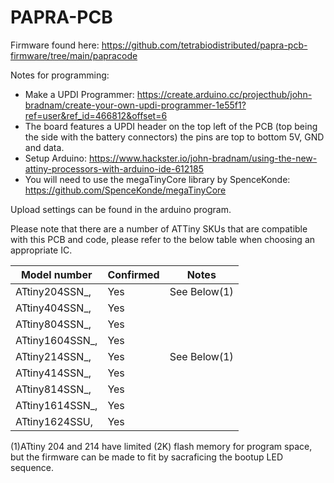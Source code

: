 # PAPRA-PCB

Firmware found here: https://github.com/tetrabiodistributed/papra-pcb-firmware/tree/main/papracode

Notes for programming:
* Make a UPDI Programmer: https://create.arduino.cc/projecthub/john-bradnam/create-your-own-updi-programmer-1e55f1?ref=user&ref_id=466812&offset=6
* The board features a UPDI header on the top left of the PCB (top being the side with the battery connectors) the pins are top to bottom 5V, GND and data. 
* Setup Arduino: https://www.hackster.io/john-bradnam/using-the-new-attiny-processors-with-arduino-ide-612185
* You will need to use the megaTinyCore library by SpenceKonde: https://github.com/SpenceKonde/megaTinyCore

Upload settings can be found in the arduino program. 

Please note that there are a number of ATTiny SKUs that are compatible with this PCB and code, please refer to the below table when choosing an appropriate IC.

| Model number   | Confirmed   | Notes                             |
| -------------- | ----------- | --------------------------------- |
| ATtiny204SSN_, | Yes         | See Below(1)  |
| ATtiny404SSN_, | Yes         |    	                           |
| ATtiny804SSN_, | Yes         |                                   |
| ATtiny1604SSN_,| Yes         |    	                           |
| ATtiny214SSN_, | Yes         | See Below(1)  |
| ATtiny414SSN_, | Yes         |    	                           |
| ATtiny814SSN_, | Yes         |                                   |
| ATtiny1614SSN_,| Yes         |    	                           |
| ATtiny1624SSU, | Yes         |    	                           |

(1)ATtiny 204 and 214 have limited (2K) flash memory for program space, but the firmware can be made to fit by sacraficing the bootup LED sequence.
